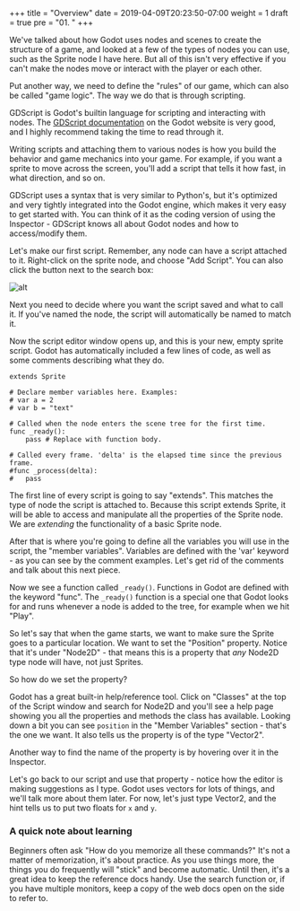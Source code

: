 +++
title = "Overview"
date = 2019-04-09T20:23:50-07:00
weight = 1
draft = true
pre = "01. "
+++

We've talked about how Godot uses nodes and scenes to create the structure of a game, and looked at a few of the types of nodes you can use, such as the Sprite node I have here. But all of this isn't very effective if you can't make the nodes move or interact with the player or each other.

Put another way, we need to define the "rules" of our game, which can also be called "game logic". The way we do that is through scripting.

GDScript is Godot's builtin language for scripting and interacting with nodes. The [GDScript documentation](https://docs.godotengine.org/en/latest/getting_started/scripting/gdscript/gdscript_basics.html) on the Godot website is very good, and I highly recommend taking the time to read through it.

Writing scripts and attaching them to various nodes is how you build the behavior and game mechanics into your game. For example, if you want a sprite to move across the screen, you'll add a script that tells it how fast, in what direction, and so on.

GDScript uses a syntax that is very similar to Python's, but it's optimized and very tightly integrated into the Godot engine, which makes it very easy to get started with. You can think of it as the coding version of using the Inspector - GDScript knows all about Godot nodes and how to access/modify them.

Let's make our first script. Remember, any node can have a script attached to it. Right-click on the sprite node, and choose "Add Script". You can also click the button next to the search box:

![alt](/godot_recipes/img/gds_01_attach.png?width=250)

Next you need to decide where you want the script saved and what to call it. If you've named the node, the script will automatically be named to match it.

Now the script editor window opens up, and this is your new, empty sprite script. Godot has automatically included a few lines of code, as well as some comments describing what they do.

```gdscript
extends Sprite

# Declare member variables here. Examples:
# var a = 2
# var b = "text"

# Called when the node enters the scene tree for the first time.
func _ready():
	pass # Replace with function body.

# Called every frame. 'delta' is the elapsed time since the previous frame.
#func _process(delta):
#	pass
```

The first line of every script is going to say "extends". This matches the type of node the script is attached to.  Because this script extends Sprite, it will be able to access and manipulate all the properties of the Sprite node. We are *extending* the functionality of a basic Sprite node.

After that is where you're going to define all the variables you will use in the script, the "member variables". Variables are defined with the 'var' keyword - as you can see by the comment examples. Let's get rid of the comments and talk about this next piece.

Now we see a function called `_ready()`. Functions in Godot are defined with the keyword "func". The `_ready()` function is a special one that Godot looks for and runs whenever a node is added to the tree, for example when we hit "Play".

So let's say that when the game starts, we want to make sure the Sprite goes to a particular location. We want to set the "Position" property. Notice that it's under "Node2D" - that means this is a property that *any* Node2D type node will have, not just Sprites.

So how do we set the property?

Godot has a great built-in help/reference tool. Click on "Classes" at the top of the Script window and search for Node2D and you'll see a help page showing you all the properties and methods the class has available. Looking down a bit you can see `position` in the "Member Variables" section - that's the one we want. It also tells us the property is of the type "Vector2".

Another way to find the name of the property is by hovering over it in the Inspector.

Let's go back to our script and use that property - notice how the editor is making suggestions as I type. Godot uses vectors for lots of things, and we'll talk more about them later. For now, let's just type Vector2, and the hint tells us to put two floats for `x` and `y`.

### A quick note about learning

Beginners often ask "How do you memorize all these commands?" It's not a matter of memorization, it's about practice. As you use things more, the things you do frequently will "stick" and become automatic. Until then, it's a great idea to keep the reference docs handy. Use the search function or, if you have multiple monitors, keep a copy of the web docs open on the side to refer to.